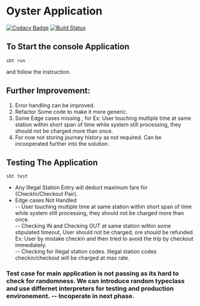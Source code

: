 # Oyster Application

[![Codacy Badge](https://api.codacy.com/project/badge/Grade/63cecc982ab740059f221cf84c2d0114)](https://app.codacy.com/app/Navneet-gupta01/travel_card?utm_source=github.com&utm_medium=referral&utm_content=Navneet-gupta01/travel_card&utm_campaign=Badge_Grade_Dashboard)
[![Build Status](https://travis-ci.org/navneetgupta/travel_card.svg?branch=master)](https://travis-ci.org/Navneet-gupta01/travel_card)
## To Start the console Application
```
sbt run
```
and follow the instruction.


## Further Improvement:
1.	Error handling can be improved.
2. 	Refactor Some code to make it more generic.
3. 	Some Edge cases missing , for Ex: User touching multiple time at same station within short span of time while system still processing, they should not be charged more than once.  
4.	For now not storing journey history as not required. Can be incooperated further into the solution.     


## Testing The Application

```
sbt test
```

* Any Illegal Station Entry will deduct maximum fare for (CheckIn/Checkout Pair).
* Edge cases Not Handled  
	-- User touching multiple time at same station within short span of time while system still processing, they should not be charged more than once.  
	-- Checking IN and Checking OUT at same station within some stipulated timeout, User should not be charged, ore should be refunded. Ex: User by mistake checkin and then tried to avoid the trip by checkout immediately.  
	-- Checking for illegal station codes.  Illegal station codes checkin/checkout will be charged at max rate.  
	
### Test case for main application is not passing as its hard to check for randomness. We can introduce random typeclass and use differnet interpreters for testing and production environement. -- Incoperate in next phase.   
